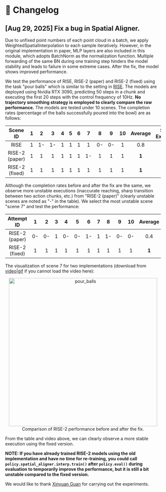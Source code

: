 # 📝 Changelog

## [Aug 29, 2025] Fix a bug in Spatial Aligner.

Due to unfixed point numbers of each point cloud in a batch, we apply WeightedSpatialInterpolation to each sample iteratively. However, in the original implementation in paper, MLP layers are also included in this module, which adopts BatchNorm as the normalization function. Multiple forwarding of the same BN during one training step hinders the model stability and leads to failure in some extreme cases. After the fix, the model shows improved performance.

We test the performance of RISE, RISE-2 (paper) and RISE-2 (fixed) using the task "pour balls" which is similar to the setting in [RISE](https://arxiv.org/pdf/2404.12281). The models are deployed using Nvidia RTX 3090, predicting 50 steps in a chunk and executing the first 20 steps with the control frequency of 10Hz. **No trajectory smoothing strategy is employed to clearly compare the raw performance.** The models are tested under 10 scenes. The completion rates (percentage of the balls successfully poured into the bowl) are as follows:

<div align="center">

| Scene ID | 1 | 2 | 3 | 4 | 5 | 6 | 7 | 8 | 9 | 10 | Average | Stable Execution|
|:---:|:---:|:---:|:---:|:---:|:---:|:---:|:---:|:---:|:---:|:---:|:---:|:---:|
| RISE | 1 | 1- | 1- | 1 | 1 | 1 | 1 | 0- | 0- | 1 | 0.8 | 0.6 |
| RISE-2 (paper) | 1 | 1 | 1 | 1 | 1 | 1 | 1- | 1 | 1 | 1 | **1** | 0.9 |
| RISE-2 (fixed) | 1 | 1 | 1 | 1 | 1 | 1 | 1 | 1 | 1 | 1 | **1** | **1** |

</div>

Although the completion rates before and after the fix are the same, we observe more unstable executions (inaccurate reaching, sharp transition between two action chunks, etc.) from "RISE-2 (paper)" (clearly unstable scenes are noted as "-" in the table). We select the most unstable scene "scene 7" and test the performance:

<div align="center">

| Attempt ID | 1 | 2 | 3 | 4 | 5 | 6 | 7 | 8 | 9 | 10 | Average | Stable Execution|
|:---:|:---:|:---:|:---:|:---:|:---:|:---:|:---:|:---:|:---:|:---:|:---:|:---:|
| RISE-2 (paper) | 0- | 0- | 1 | 0- | 0- | 1- | 1 | 1- | 0- | 0- | 0.4 | 0.2 |
| RISE-2 (fixed) | 1 | 1 | 1 | 1 | 1 | 1 | 1 | 1 | 1 | 1 | **1** | **1** |

</div>

The visualization of scene 7 for two implementations (download from [video](https://github.com/chenxi-wang/materials/blob/master/RISE-2/assets/gifs/rise2_exp_pour_balls.mp4)|[gif](https://github.com/chenxi-wang/materials/blob/master/RISE-2/assets/gifs/rise2_exp_pour_balls.gif) if you cannot load the video here):

<div align="center">    
    <img src="https://github.com/chenxi-wang/materials/blob/master/RISE-2/assets/gifs/rise2_exp_pour_balls.gif", width="480", alt="pour_balls" />
    <br> Comparison of RISE-2 performance before and after the fix.
</div>

From the table and video above, we can clearly observe a more stable execution using the fixed version.

**NOTE: If you have already trained RISE-2 models using the old implementation and have no time for re-training, you could call ``policy.spatial_aligner.interp.train()`` after ``policy.eval()`` during evaluation to temporarily improve the performance, but it is still a bit unstable compared to the fixed version.**

We would like to thank [Xinyuan Guan](https://github.com/Pandenotium) for carrying out the experiments.
